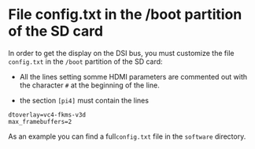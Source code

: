 # File config.txt in the /boot partition of the SD card

In order to get the display on the DSI bus, you must customize the file `config.txt` in the `/boot` partition of the SD card:

- All the lines setting somme HDMI  parameters are commented out with the character `#` at the beginning of the line.

- the section `[pi4]` must contain the lines

```
dtoverlay=vc4-fkms-v3d
max_framebuffers=2
```
As an example you can find a full`config.txt` file in the `software` directory.
